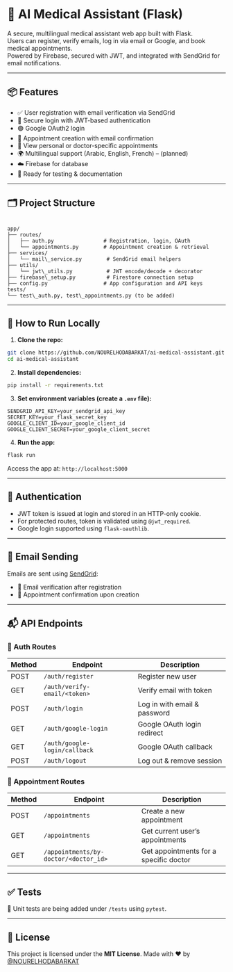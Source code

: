 
# 🧠 AI Medical Assistant (Flask)

A secure, multilingual medical assistant web app built with Flask.  
Users can register, verify emails, log in via email or Google, and book medical appointments.  
Powered by Firebase, secured with JWT, and integrated with SendGrid for email notifications.

---

## 📦 Features

- ✅ User registration with email verification via SendGrid  
- 🔐 Secure login with JWT-based authentication  
- 🟢 Google OAuth2 login  
- 📅 Appointment creation with email confirmation  
- 🔎 View personal or doctor-specific appointments  
- 🌍 Multilingual support (Arabic, English, French) – (planned)  
- ☁️ Firebase for database  
- 🧪 Ready for testing & documentation

---

## 🗂️ Project Structure

```

app/
├── routes/
│   ├── auth.py                # Registration, login, OAuth
│   └── appointments.py        # Appointment creation & retrieval
├── services/
│   └── mail\_service.py        # SendGrid email helpers
├── utils/
│   └── jwt\_utils.py           # JWT encode/decode + decorator
├── firebase\_setup.py          # Firestore connection setup
├── config.py                  # App configuration and API keys
tests/
└── test\_auth.py, test\_appointments.py (to be added)

````

---

## 🚀 How to Run Locally

1. **Clone the repo:**

```bash
git clone https://github.com/NOURELHODABARKAT/ai-medical-assistant.git
cd ai-medical-assistant
````

2. **Install dependencies:**

```bash
pip install -r requirements.txt
```

3. **Set environment variables (create a `.env` file):**

```
SENDGRID_API_KEY=your_sendgrid_api_key
SECRET_KEY=your_flask_secret_key
GOOGLE_CLIENT_ID=your_google_client_id
GOOGLE_CLIENT_SECRET=your_google_client_secret
```

4. **Run the app:**

```bash
flask run
```

Access the app at: `http://localhost:5000`

---

## 🔐 Authentication

* JWT token is issued at login and stored in an HTTP-only cookie.
* For protected routes, token is validated using `@jwt_required`.
* Google login supported using `flask-oauthlib`.

---

## 📮 Email Sending

Emails are sent using [SendGrid](https://sendgrid.com/):

* 📧 Email verification after registration
* 📅 Appointment confirmation upon creation

---

## 📬 API Endpoints

### 🔑 Auth Routes

| Method | Endpoint                      | Description                  |
| ------ | ----------------------------- | ---------------------------- |
| POST   | `/auth/register`              | Register new user            |
| GET    | `/auth/verify-email/<token>`  | Verify email with token      |
| POST   | `/auth/login`                 | Log in with email & password |
| GET    | `/auth/google-login`          | Google OAuth login redirect  |
| GET    | `/auth/google-login/callback` | Google OAuth callback        |
| POST   | `/auth/logout`                | Log out & remove session     |

### 📅 Appointment Routes

| Method | Endpoint                              | Description                            |
| ------ | ------------------------------------- | -------------------------------------- |
| POST   | `/appointments`                       | Create a new appointment               |
| GET    | `/appointments`                       | Get current user’s appointments        |
| GET    | `/appointments/by-doctor/<doctor_id>` | Get appointments for a specific doctor |

---

## ✅ Tests

🧪 Unit tests are being added under `/tests` using `pytest`.

---

## 📄 License

This project is licensed under the **MIT License**.
Made with ❤️ by [@NOURELHODABARKAT](https://github.com/NOURELHODABARKAT)

